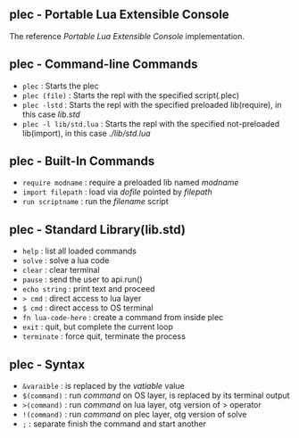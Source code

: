 ## plec - Portable Lua Extensible Console

The reference _Portable Lua Extensible Console_ implementation.

## plec - Command-line Commands

- `plec` : Starts the plec
- `plec (file)` : Starts the repl with the specified script(.plec)
- `plec -lstd` : Starts the repl with the specified preloaded lib(require), in this case _lib.std_
- `plec -l lib/std.lua` : Starts the repl with the specified not-preloaded lib(import), in this case _./lib/std.lua_

## plec - Built-In Commands

- `require modname` : require a preloaded lib named _modname_
- `import filepath` : load via _dofile_ pointed by _filepath_
- `run scriptname` : run the _filename_ script

## plec - Standard Library(lib.std)

- `help` : list all loaded commands
- `solve` : solve a lua code
- `clear` : clear terminal
- `pause` : send the user to api.run()
- `echo string` : print text and proceed
- `> cmd` : direct access to lua layer
- `$ cmd` : direct access to OS terminal
- `fn lua-code-here` : create a command from inside plec
- `exit` : quit, but complete the current loop
- `terminate` : force quit, terminate the process

## plec - Syntax

- `&varaible` : is replaced by the _vatiable_ value
- `$(command)` : run _command_ on OS layer, is replaced by its terminal output
- `>(command)` : run _command_ on lua layer, otg version of > operator
- `!(command)` : run _command_ on plec layer, otg version of solve
- ` ; ` : separate finish the command and start another